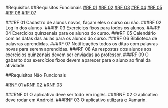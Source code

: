 #Requisitos
##Requisitos Funcionais
[#RF 01](#rf-01)
[#RF 02](#rf-02)
[#RF 03](#rf-03)
[#RF 04](#rf-04)
[#RF 05](#rf-05)
[#RF 06](#rf-06)
[#RF 07](#rf-07)

###RF 01
Cadastro de alunos novos, façam eles o curso ou não. 
###RF 02
Log in dos alunos.
###RF 03
Exercícios fixos para todos os alunos.
###RF 04
Exercícios quinzenais para os alunos do curso.
###RF 05
Calendário com as datas das aulas para os alunos do curso.
###RF 06
Biblioteca de palavras aprendidas.
###RF 07
Notificações todos os ditas com palavras novas para serem aprendidas.
###RF 08
As respostas dos alunos aos exercícios quinzenais devem ser enviadas ao professor.
###RF 09
O gabarito dos exercícios fixos devem aparecer para o aluno ao final da atividade.

##Requisitos Não Funcionais

[#RNF 01](#rnf-01)
[#RNF 02](#rnf-02)
[#RNF 03](#rnf-03)

###RNF 01
O aplicativo deve ser todo em inglês.
###RNF 02
O aplicativo deve rodar em Android.
###RNF 03
O aplicativo utilizará o Xamarin.